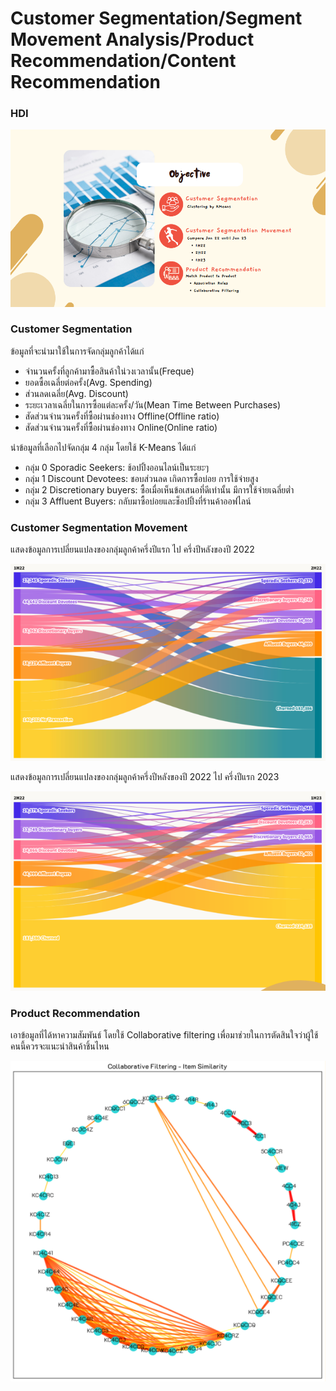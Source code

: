 # Customer Segmentation/Segment Movement Analysis/Product Recommendation/Content Recommendation

### HDI

![PAGE1](/Topic_4_SegmentationMovementRecommendation/assets/images/PAGE1.png)

### Customer Segmentation

ข้อมูลที่จะนำมาใช้ในการจัดกลุ่มลูกค้าได้แก่
* จำนวนครั้งที่ลูกค้ามาซื้อสินค้าใน่วงเวลานั้น(Freque)
* ยอดซื้อเฉลี่ยต่อครั้ง(Avg. Spending)
* ส่วนลดเฉลี่ย(Avg. Discount)
* ระยะเวลาเฉลี่ยในการซื้อแต่ละครั้ง/วัน(Mean Time Between Purchases)
* สัดส่วนจำนวนครั้งที่ซื้อผ่านช่องทาง Offline(Offline ratio)
* สัดส่วนจำนวนครั้งที่ซื้อผ่านช่องทาง Online(Online ratio)

นำข้อมูลที่เลือกไปจัดกลุ่ม 4 กลุ่ม โดยใช้ K-Means ได้แก่
* กลุ่ม 0 Sporadic Seekers: ช้อปปิ้งออนไลน์เป็นระยะๆ
* กลุ่ม 1 Discount Devotees: ชอบส่วนลด เกิดการซื้อบ่อย การใช้จ่ายสูง
* กลุ่ม 2 Discretionary buyers: ซื้อเมื่อเห็นข้อเสนอที่ดีเท่านั้น มีการใช้จ่ายเฉลี่ยต่ำ
* กลุ่ม 3 Affluent Buyers: กลับมาซื้อบ่อยและช็อปปิ้งที่ร้านค้าออฟไลน์

### Customer Segmentation Movement
แสดงข้อมูลการเปลี่ยนแปลงของกลุ่มลูกค้าครึ่งปีแรก ไป ครึ่งปีหลังของปี 2022

![SM1](/Topic_4_SegmentationMovementRecommendation/assets/images/SM1_1.png)


แสดงข้อมูลการเปลี่ยนแปลงของกลุ่มลูกค้าครึ่งปีหลังของปี 2022 ไป ครึ่งปีแรก 2023

![SM2](/Topic_4_SegmentationMovementRecommendation/assets/images/SM2_1.png)

### Product Recommendation
เอาข้อมูลที่ได้หาความสัมพันธ์ โดยใช้ Collaborative filtering เพื่อมาช่วยในการตัดสินใจว่าผู้ใช้คนนี้ควรจะแนะนำสินค้าชิ้นไหน

![C_01](/Topic_4_SegmentationMovementRecommendation/assets/images/C_01.png)